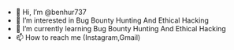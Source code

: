 - 👋 Hi, I’m @benhur737
- 👀 I’m interested in Bug Bounty Hunting And Ethical Hacking
- 🌱 I’m currently learning Bug Bounty Hunting And Ethical Hacking
- 📫 How to reach me (Instagram,Gmail)

<!---
benhur737/benhur737 is a ✨ special ✨ repository because its `README.md` (this file) appears on your GitHub profile.
You can click the Preview link to take a look at your changes.
--->
